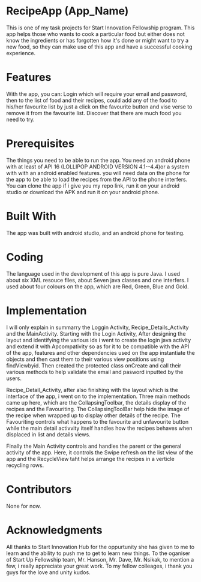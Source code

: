 # RecipeApp (App_Name)

This is one of my task projects for Start Innovation Fellowship program. 
This app helps those who wants to cook a particular food but either does not know the ingredients or has forgotten 
how it's done or might want to try a new food, so they can make use of this app and have a successful cooking experience. 

# Features

With the app, you can:
Login which will require your email and password, then to the list of food and their recipes, could add any of the food to his/her 
favourite list by just a click on the favourite button and vise verse to remove it from the favourite list.
Discover that there are much food you need to try.

# Prerequisites

The things you need to be able to run the app.
You need an android phone with at least of API 16 (LOLLIPOP ANDROID VERSION 4.1--4.4)or a system with with an android enabled features.
you will need data on the phone for the app to be able to load the recipes from the API to the phone interfers.
You can clone the app if i give you my repo link, run it on your android studio or download the APK and run it on your android phone.

# Built With

The app was built with android studio, and an android phone for testing.

# Coding

The language used in the development of this app is pure Java.
I used about six XML resouce files, about Seven java classes and one interfers. 
I used about four colours on the app, which are Red, Green, Blue and Gold.

# Implementation

I will only explain in summarry the Loggin Activity, Recipe_Details_Activity and the MainActivity.
Starting with the Login Activity, After designing the layout and identifying the various ids i went to create the login java activity 
and extend it with Apcompativity so as for it to be compatible with the API of the app, features and other dependencies used on the app
instantiate the objects and then cast them to their various view positions using findViewbyid. Then created the protected class 
onCreate and call their various methods to help validate the email and pasword inputted by the users.

Recipe_Detail_Activity, after also finishing with the layout  which is the interface of the app, i went on to the implementation.
Three main methods came up here, which are the CollapsingToolbar, the details display of the recipes and the Favouriting.
The CollapsingToolBar help hide the image of the recipe when wrapped up to display other details of the recipe.
The Favouriting controls what happens to the favourite and unfavourite button while the main detail activvity itself handles how the 
recipes behaves when displaced in list and details views.

Finally the Main Activity controls and handles the parent or the general activity of the app. Here, it controls the Swipe refresh 
on the list view of the app and the RecycleView taht helps arrange the recipes in a verticle recycling rows. 

# Contributors

None for now.

# Acknowledgments

All thanks to Start Innovation Hub for the oppurtunity she has given to me to learn and the ability to push me to get to learn new 
things.
To the oganiser of Start Up Fellowship team, Mr. Hanson, Mr. Dave, Mr. Nsikak, to mention a few, i really appreciate your great work.
To my fellow colleages, i thank you guys for the love and unity kudos.
